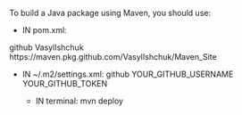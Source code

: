 To build a Java package using Maven, you should use:

* IN pom.xml: 
<distributionManagement>
    <repository>
      <id>github</id>
      <name>VasylIshchuk</name>
      <url>https://maven.pkg.github.com/VasylIshchuk/Maven_Site</url>
    </repository>
  </distributionManagement>
  
* IN ~/.m2/settings.xml:
  <settings xmlns="http://maven.apache.org/POM/4.0.0"
            xmlns:xsi="http://www.w3.org/2001/XMLSchema-instance"
            xsi:schemaLocation="http://maven.apache.org/POM/4.0.0 http://maven.apache.org/maven-v4_0_0.xsd">
    <servers>
      <server>
        <id>github</id>
        <username>YOUR_GITHUB_USERNAME</username>
        <password>YOUR_GITHUB_TOKEN</password>
      </server>
    </servers>
  </settings>

  * IN terminal:
      mvn deploy
